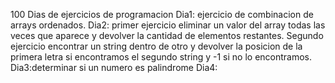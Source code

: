 100 Dias de ejercicios de programacion
Dia1: ejercicio de combinacion de arrays ordenados.
Dia2: primer ejercicio eliminar un valor del array todas las veces que aparece y devolver la cantidad de elementos restantes. Segundo ejercicio encontrar un string dentro de otro y devolver la posicion de la primera letra si encontramos el segundo string y -1 si no lo encontramos.
Dia3:determinar si un numero es palindrome
Dia4: